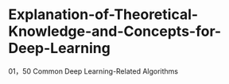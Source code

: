 # Explanation-of-Theoretical-Knowledge-and-Concepts-for-Deep-Learning

01，50 Common Deep Learning-Related Algorithms
